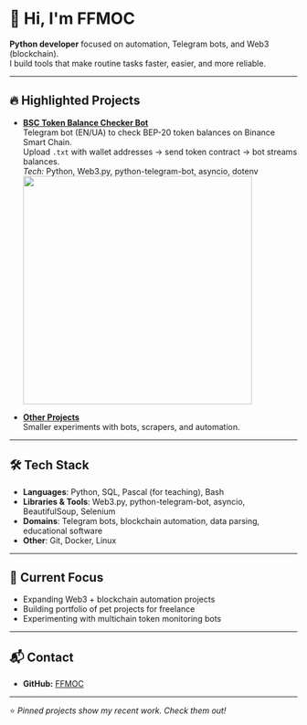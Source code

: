 # 👋 Hi, I'm FFMOC

**Python developer** focused on automation, Telegram bots, and Web3 (blockchain).  
I build tools that make routine tasks faster, easier, and more reliable.

---

## 🔥 Highlighted Projects

- [**BSC Token Balance Checker Bot**](https://github.com/FFMOC/bsc-balance-check-bot)  
  Telegram bot (EN/UA) to check BEP-20 token balances on Binance Smart Chain.  
  Upload `.txt` with wallet addresses → send token contract → bot streams balances.  
  *Tech:* Python, Web3.py, python-telegram-bot, asyncio, dotenv  
  <img src="https://raw.githubusercontent.com/FFMOC/bsc-balance-check-bot/main/docs/screenshot-1.png" width="400">

- [**Other Projects**](https://github.com/FFMOC?tab=repositories)  
  Smaller experiments with bots, scrapers, and automation.

---

## 🛠 Tech Stack
- **Languages**: Python, SQL, Pascal (for teaching), Bash  
- **Libraries & Tools**: Web3.py, python-telegram-bot, asyncio, BeautifulSoup, Selenium  
- **Domains**: Telegram bots, blockchain automation, data parsing, educational software  
- **Other**: Git, Docker, Linux

---

## 🌱 Current Focus
- Expanding Web3 + blockchain automation projects  
- Building portfolio of pet projects for freelance  
- Experimenting with multichain token monitoring bots

---

## 📬 Contact
- **GitHub:** [FFMOC](https://github.com/FFMOC)

---

⭐️ *Pinned projects show my recent work. Check them out!*  
